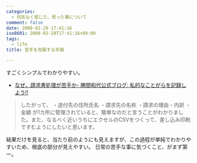```yaml
---
categories:
  - 何気なく感じた、思った事について
comment: false
date: 2008-02-20 17:41:16
iso8601: 2008-02-20T17:41:16+09:00
tags:
  - life
title: 苦手を克服する手順

---
```


すごくシンプルでわかりやすい。

- [なぜ、請求書処理が苦手か- 勝間和代公式ブログ: 私的なことがらを記録しよう!!](http://kazuyomugi.cocolog-nifty.com/private/2008/02/post_d721.html)

<blockquote>したがって、
・送付先の住所氏名
・請求先の名称
・請求の理由・内訳
・金額
が1カ所に管理されていると、簡単なのだと言うことがわかりました。また、なるべく近いうちにエクセルのCSVをつくって、差し込み印刷ですむようにしたいと思います。</blockquote>

結果だけを見ると、当たり前のようにも見えますが、この過程が単純でわかりやすいため、根底の部分が見えやすい。
日常の苦手な事に気づくこと、がまず第一。
